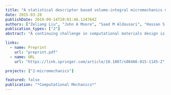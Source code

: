```yaml
---
title: "A statistical descriptor based volume-integral micromechanics model of heterogeneous material with arbitrary inclusion shape"
date: 2015-03-28
publishDate: 2019-09-14T20:01:46.124764Z
authors: ["Zeliang Liu", "John A Moore", "Saad M Aldousari", "Hassan S Hedia", "Saeed A Asiri", "Wing Kam Liu"]
publication_types: ["2"]
abstract: "A continuing challenge in computational materials design is developing a model to link the microstructure of a material to its material properties in both an accurate and computationally efficient manner. In this paper, such a model is developed which uses image-based data from characterization studies combined with a newly developed self-consistent volume-integral micromechanics model (SVIM) for linear elastic material. It is observed that SVIM is able to capture the effective stress/strain distribution inside the inclusion, as well as effects of volume fraction and nearest inclusion distance on the effective properties of heterogeneous material. More importantly, SVIM can be applied to inclusions with arbitrary shape through discretizing the inclusion domain. For both 2-dimensional and 3-dimensional problems with circular and spherical inhomogeneities, SVIM’s capability of predicting effective elastic properties is validated against experiments and direct numerical simulations using the finite element method. Finally, the effect of inclusion shape is predicted by SVIM."

links:
  - name: Preprint
    url: "preprint.pdf"
  - name: URL
    url: "https://link.springer.com/article/10.1007/s00466-015-1145-2"

projects: ["2-micromechanics"]

featured: false
publication: "*Computational Mechanics*"
---
```


